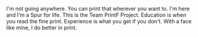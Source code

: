 I'm not going anywhere. You can print that wherever you want to. I'm here and I'm a Spur for life.
This is the Team PrintF Project.
Education is when you read the fine print. Experience is what you get if you don't.
With a face like mine, I do better in print.
